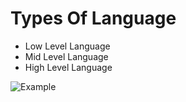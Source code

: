 # Types Of Language 

* Low Level Language
* Mid Level Language 
* High Level Language


![Example]("C:\Users\geeta\Downloads\1_kPC94R-gM1KbhZl1mcXTZw.jpg")

